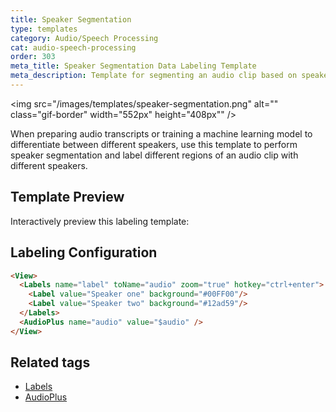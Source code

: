 ```yaml
---
title: Speaker Segmentation
type: templates
category: Audio/Speech Processing
cat: audio-speech-processing
order: 303
meta_title: Speaker Segmentation Data Labeling Template
meta_description: Template for segmenting an audio clip based on speaker with Label Studio for your machine learning and data science projects.
---
```


<img src="/images/templates/speaker-segmentation.png" alt="" class="gif-border" width="552px" height="408px"" />

When preparing audio transcripts or training a machine learning model to differentiate between different speakers, use this template to perform speaker segmentation and label different regions of an audio clip with different speakers. 

## Template Preview

Interactively preview this labeling template:

<div id="main-preview"></div>

## Labeling Configuration

```html
<View>
  <Labels name="label" toName="audio" zoom="true" hotkey="ctrl+enter">
    <Label value="Speaker one" background="#00FF00"/>
    <Label value="Speaker two" background="#12ad59"/>
  </Labels>
  <AudioPlus name="audio" value="$audio" />
</View>
```

## Related tags

- [Labels](/tags/labels.html)
- [AudioPlus](/tags/audioplus.html)

